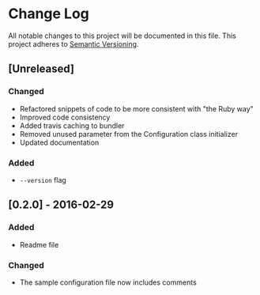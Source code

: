 # Change Log
All notable changes to this project will be documented in this file.
This project adheres to [Semantic Versioning](http://semver.org/).

## [Unreleased]
### Changed
- Refactored snippets of code to be more consistent with "the Ruby way"
- Improved code consistency
- Added travis caching to bundler
- Removed unused parameter from the Configuration class initializer
- Updated documentation

### Added
- `--version` flag

## [0.2.0] - 2016-02-29
### Added
- Readme file

### Changed
- The sample configuration file now includes comments
